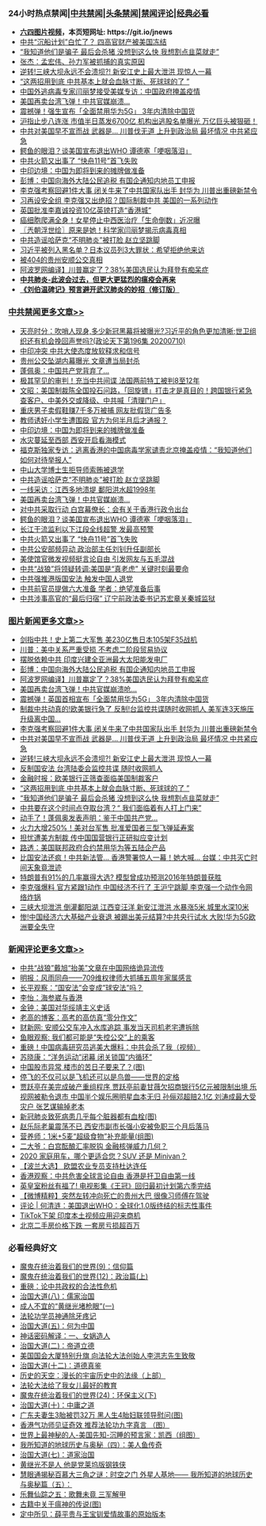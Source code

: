 <div id="tt">
<h3>24小时热点禁闻|<a href="#%E4%B8%AD%E5%85%B1%E7%A6%81%E9%97%BB%E6%9B%B4%E5%A4%9A%E6%96%87%E7%AB%A0">中共禁闻</a>|<a href="#%E5%9B%BE%E7%89%87%E6%96%B0%E9%97%BB%E6%9B%B4%E5%A4%9A%E6%96%87%E7%AB%A0">头条禁闻</a>|<a href="#%E6%96%B0%E9%97%BB%E8%AF%84%E8%AE%BA%E6%9B%B4%E5%A4%9A%E6%96%87%E7%AB%A0">禁闻评论|<a href="#%E5%BF%85%E7%9C%8B%E7%BB%8F%E5%85%B8%E5%A5%BD%E6%96%87">经典必看</a></h3>
<ul>
<li><b><a href="http://d1.bdrive.tk/64.mp4" target="_blank">六四图片视频</a>，本页短网址: https://git.io/jnews</b></li>
<li><a href="https://github.com/fqnews/bnews/blob/master/cbnews/20200710/1358609.md">中共“沉船计划”白忙了？ 四高官财产被美国冻结</a></li>
<li><a href="https://github.com/fqnews/bnews/blob/master/topimagenews/20200710/1358580.md">“我知道他们是骗子 最后会杀猪 没想到这么快 我想割点韭菜就走”</a></li>
<li><a href="https://github.com/fqnews/bnews/blob/master/baitai/20200710/1358718.md">张杰：孟宏伟、孙力军被抓捕的真实原因</a></li>
<li><a href="https://github.com/fqnews/bnews/blob/master/topimagenews/20200710/1358763.md">逆转!三峡大坝永远不会溃坝?! 新安江史上最大泄洪 现惊人一幕</a></li>
<li><a href="https://github.com/fqnews/bnews/blob/master/topimagenews/20200710/1358675.md">“这两招用到底 中共基本上就会血脉寸断、死球球的了 ”</a></li>
<li><a href="https://github.com/fqnews/bnews/blob/master/headline/20200711/1358898.md">中国外逃病毒专家闫丽梦接受美媒专访：中国政府掩盖疫情</a></li>
<li><a href="https://github.com/fqnews/bnews/blob/master/cbnews/20200710/1358735.md">美国再卖台湾飞弹！中共官媒崩溃…</a></li>
<li><a href="https://github.com/fqnews/bnews/blob/master/cnnews/20200710/1358727.md">震撼弹！强生宣布「全面禁用华为5G」 3年内清除中国货</a></li>
<li><a href="https://github.com/fqnews/bnews/blob/master/finance/20200710/1358711.md">沪指止步八连涨 市值半日蒸发6700亿 机构出逃股名单曝光 万亿巨头被狠砸！</a></li>
<li><a href="https://github.com/fqnews/bnews/blob/master/topimagenews/20200710/1358771.md">中共对美国早不宣而战 武器是... 川普伐无道 上升到政治局 最坏情况 中共紧应急</a></li>
<li><a href="https://github.com/fqnews/bnews/blob/master/cbnews/20200710/1358723.md">鳄鱼的眼泪？谈美国宣布退出WHO 谭德塞「哽咽落泪」</a></li>
<li><a href="https://github.com/fqnews/bnews/blob/master/cbnews/20200710/1358716.md">中共火箭又出事了 “快舟11号”首飞失败</a></li>
<li><a href="https://github.com/fqnews/bnews/blob/master/cbnews/20200711/1358933.md">中印边境：中国为即将到来的摊牌做准备</a></li>
<li><a href="https://github.com/fqnews/bnews/blob/master/topimagenews/20200711/1358963.md">彭博：中国向海外大陆公民追税 有国企通知内地员工申报</a></li>
<li><a href="https://github.com/fqnews/bnews/blob/master/topimagenews/20200710/1358837.md">李克强考察回避1件大事 闭关牛来了中共国家队出手 封华为 川普出重磅新禁令</a></li>
<li><a href="https://github.com/fqnews/bnews/blob/master/cbnews/20200710/1358588.md">习再设安全组 李克强又出绝招？国际制裁中共 美国的一系列动作</a></li>
<li><a href="https://github.com/fqnews/bnews/blob/master/cnnews/hknews/20200710/1358760.md">英国批准李嘉诚投资10亿英镑打造“香港城”</a></li>
<li><a href="https://github.com/fqnews/bnews/blob/master/yule/20200711/1358894.md">癌细胞爬满全身！女星停止中西医治疗「生命倒数」近况曝</a></li>
<li><a href="https://github.com/fqnews/bnews/blob/master/ssgc/20200711/1358954.md">〖兲朝浮世绘〗原来是她！科学家闫丽梦揭示病毒真相</a></li>
<li><a href="https://github.com/fqnews/bnews/blob/master/cbnews/20200711/1358906.md">中共造谣哈萨克“不明肺炎”被打脸 赵立坚跳脚</a></li>
<li><a href="https://github.com/fqnews/bnews/blob/master/cnnews/20200710/1358761.md">习近平被列入黑名单？日本议员列3大罪状：希望拒绝他来访</a></li>
<li><a href="https://github.com/fqnews/bnews/blob/master/bannedvideo/20200710/1358867.md">被404的贵州安顺公交真相</a></li>
<li><a href="https://github.com/fqnews/bnews/blob/master/topimagenews/20200710/1358868.md">阿波罗网编译】川普赢定了？38%美国选民认为拜登有痴呆症</a></li>
<li><b><a href="https://github.com/fqnews/bnews/blob/master/comments/20200211/1275071.md" target="_blank">中共肺炎-此波会过去，但更大更猛烈的瘟疫会再来</a></b></li>
<li><b><a href="https://github.com/fqnews/bnews/blob/master/comments/20200207/1272816.md" target="_blank">《刘伯温碑记》预言避开武汉肺炎的妙招（修订版）</a></b></li>
</ul>
</div>

<div class="catlist">
<h3><a href="https://github.com/fqnews/bnews/blob/master/cbnews/" target="_blank">中共禁闻</a><span><a href="https://github.com/fqnews/bnews/blob/master/cbnews/" target="_blank" rel="nofollow">更多文章>></a></span></h3>
<ul>
<li><a href="https://github.com/fqnews/bnews/blob/master/cbnews/20200711/1359069.md" target="_blank">天亮时分：吹哨人现身,多少新冠黑幕将被曝光?习近平的角色更加清晰;世卫组织还有机会挽回声誉吗?(政论天下第196集 20200710)</a></li>
<li><a href="https://github.com/fqnews/bnews/blob/master/cbnews/20200711/1359065.md" target="_blank">中印冲突 中共大使态度放软释求和信号</a></li>
<li><a href="https://github.com/fqnews/bnews/blob/master/cbnews/20200711/1359061.md" target="_blank">贵州公交坠湖内幕曝光 文章遭当局封杀</a></li>
<li><a href="https://github.com/fqnews/bnews/blob/master/cbnews/20200711/1359044.md" target="_blank">蓬佩奥：中国共产党背弃了…</a></li>
<li><a href="https://github.com/fqnews/bnews/blob/master/cbnews/20200711/1359023.md" target="_blank">极其罕见的审判！充当中共间谍 法国两前特工被判8至12年</a></li>
<li><a href="https://github.com/fqnews/bnews/blob/master/cbnews/20200711/1358997.md" target="_blank">文昭：美国制裁陈全国投石问路，「回旋镖」打击才是真目的！跨国银行紧急查客户、中美外交或降级、中共喊「清理门户」</a></li>
<li><a href="https://github.com/fqnews/bnews/blob/master/cbnews/20200711/1358976.md" target="_blank">重庆男子卖假鞋赚7千多万被捕 网友批假货广告多</a></li>
<li><a href="https://github.com/fqnews/bnews/blob/master/cbnews/20200711/1358945.md" target="_blank">教师诱奸小学生遭围殴 官方为何半月后才通报？</a></li>
<li><a href="https://github.com/fqnews/bnews/blob/master/cbnews/20200711/1358933.md" target="_blank">中印边境：中国为即将到来的摊牌做准备</a></li>
<li><a href="https://github.com/fqnews/bnews/blob/master/cbnews/20200711/1358930.md" target="_blank">水灾蔓延至西部 西安开启看海模式</a></li>
<li><a href="https://github.com/fqnews/bnews/blob/master/cbnews/20200711/1358912.md" target="_blank">福克斯独家专访：逃离香港的中国病毒学家谴责北京掩盖疫情：“我知道他们如何对待举报人”</a></li>
<li><a href="https://github.com/fqnews/bnews/blob/master/cbnews/20200711/1358911.md" target="_blank">中山大学博士生拒导师索贿被退学</a></li>
<li><a href="https://github.com/fqnews/bnews/blob/master/cbnews/20200711/1358906.md" target="_blank">中共造谣哈萨克“不明肺炎”被打脸 赵立坚跳脚</a></li>
<li><a href="https://github.com/fqnews/bnews/blob/master/cbnews/20200711/1358905.md" target="_blank">一线采访：江西多地溃堤 鄱阳洪水超1998年</a></li>
<li><a href="https://github.com/fqnews/bnews/blob/master/cbnews/20200710/1358735.md" target="_blank">美国再卖台湾飞弹！中共官媒崩溃…</a></li>
<li><a href="https://github.com/fqnews/bnews/blob/master/cbnews/20200710/1358726.md" target="_blank">对中共采取行动 白宫幕僚长：会有关于香港行政令出台</a></li>
<li><a href="https://github.com/fqnews/bnews/blob/master/cbnews/20200710/1358723.md" target="_blank">鳄鱼的眼泪？谈美国宣布退出WHO 谭德塞「哽咽落泪」</a></li>
<li><a href="https://github.com/fqnews/bnews/blob/master/cbnews/20200710/1358720.md" target="_blank">长江干流监利以下江段全线超警 发最高预警</a></li>
<li><a href="https://github.com/fqnews/bnews/blob/master/cbnews/20200710/1358716.md" target="_blank">中共火箭又出事了 “快舟11号”首飞失败</a></li>
<li><a href="https://github.com/fqnews/bnews/blob/master/cbnews/20200710/1358713.md" target="_blank">中共公安部频异动 政治部主任刘钊升任副部长</a></li>
<li><a href="https://github.com/fqnews/bnews/blob/master/cbnews/20200710/1358712.md" target="_blank">美使馆官微发视频挺言论自由 引发网友与五毛混战</a></li>
<li><a href="https://github.com/fqnews/bnews/blob/master/cbnews/20200710/1358677.md" target="_blank">中共“战狼”将领疑转调:美国是“真老虎” 关键时刻最要命</a></li>
<li><a href="https://github.com/fqnews/bnews/blob/master/cbnews/20200710/1358665.md" target="_blank">中共强推港版国安法 触发中国人退党</a></li>
<li><a href="https://github.com/fqnews/bnews/blob/master/cbnews/20200710/1358664.md" target="_blank">中共前官员提做六大准备 学者：绝望准备后事</a></li>
<li><a href="https://github.com/fqnews/bnews/blob/master/cbnews/20200710/1358659.md" target="_blank">中共涉事高官的“最后归宿” 辽宁前政法委书记苏宏章关秦城监狱</a></li>

</ul>
</div>
<div class="catlist">
<h3><a href="https://github.com/fqnews/bnews/blob/master/topimagenews/" target="_blank">图片新闻</a><span><a href="https://github.com/fqnews/bnews/blob/master/topimagenews/" target="_blank" rel="nofollow">更多文章>></a></span></h3>
<ul>
<li><a href="https://github.com/fqnews/bnews/blob/master/topimagenews/20200711/1359035.md" target="_blank">剑指中共！史上第二大军售 美230亿售日本105架F35战机</a></li>
<li><a href="https://github.com/fqnews/bnews/blob/master/topimagenews/20200711/1359034.md" target="_blank">川普：美中关系严重受损 不考虑二阶段贸易协议</a></li>
<li><a href="https://github.com/fqnews/bnews/blob/master/topimagenews/20200711/1359022.md" target="_blank">摆脱依赖中共 印度兴建全亚洲最大太阳能发电厂</a></li>
<li><a href="https://github.com/fqnews/bnews/blob/master/topimagenews/20200711/1358963.md" target="_blank">彭博：中国向海外大陆公民追税 有国企通知内地员工申报</a></li>
<li><a href="https://github.com/fqnews/bnews/blob/master/topimagenews/20200710/1358868.md" target="_blank">阿波罗网编译】川普赢定了？38%美国选民认为拜登有痴呆症</a></li>
<li><a href="https://github.com/fqnews/bnews/blob/master/topimagenews/20200710/1358865.md" target="_blank">美国再卖台湾飞弹！中共官媒崩溃呛…</a></li>
<li><a href="https://github.com/fqnews/bnews/blob/master/topimagenews/20200710/1358864.md" target="_blank">震撼弹！英国首相宣布「全面禁用华为5G」 3年内清除中国货</a></li>
<li><a href="https://github.com/fqnews/bnews/blob/master/topimagenews/20200710/1358857.md" target="_blank">制裁中共动真的!欧美银行急了 反制!台监控共谍随时收网抓人 美军连3天施压升级离中国…</a></li>
<li><a href="https://github.com/fqnews/bnews/blob/master/topimagenews/20200710/1358837.md" target="_blank">李克强考察回避1件大事 闭关牛来了中共国家队出手 封华为 川普出重磅新禁令</a></li>
<li><a href="https://github.com/fqnews/bnews/blob/master/topimagenews/20200710/1358771.md" target="_blank">中共对美国早不宣而战 武器是&#8230; 川普伐无道 上升到政治局 最坏情况 中共紧应急</a></li>
<li><a href="https://github.com/fqnews/bnews/blob/master/topimagenews/20200710/1358763.md" target="_blank">逆转!三峡大坝永远不会溃坝?! 新安江史上最大泄洪 现惊人一幕</a></li>
<li><a href="https://github.com/fqnews/bnews/blob/master/topimagenews/20200710/1358682.md" target="_blank">反制国安法 台湾陆委会监控共谍 随时收网抓人</a></li>
<li><a href="https://github.com/fqnews/bnews/blob/master/topimagenews/20200710/1358676.md" target="_blank">金融时报：欧美银行正筛查面临美国制裁客户</a></li>
<li><a href="https://github.com/fqnews/bnews/blob/master/topimagenews/20200710/1358675.md" target="_blank">“这两招用到底 中共基本上就会血脉寸断、死球球的了 ”</a></li>
<li><a href="https://github.com/fqnews/bnews/blob/master/topimagenews/20200710/1358580.md" target="_blank">“我知道他们是骗子 最后会杀猪 没想到这么快 我想割点韭菜就走”</a></li>
<li><a href="https://github.com/fqnews/bnews/blob/master/topimagenews/20200710/1358573.md" target="_blank">中共要在这个时间点夺取台湾？“ 我们面临着有人打上门来”</a></li>
<li><a href="https://github.com/fqnews/bnews/blob/master/topimagenews/20200710/1358510.md" target="_blank">动手了！蓬佩奥发表声明：鉴于中国共产党…</a></li>
<li><a href="https://github.com/fqnews/bnews/blob/master/topimagenews/20200710/1358502.md" target="_blank">火力大增250%！美对台军售 批准爱国者三型飞弹延寿案</a></li>
<li><a href="https://github.com/fqnews/bnews/blob/master/topimagenews/20200710/1358366.md" target="_blank">担忧遭美方制裁 传中国国营银行正研拟应变计划</a></li>
<li><a href="https://github.com/fqnews/bnews/blob/master/topimagenews/20200710/1358362.md" target="_blank">路透：美国联邦政府合约禁用华为等五陆企产品</a></li>
<li><a href="https://github.com/fqnews/bnews/blob/master/topimagenews/20200709/1358346.md" target="_blank">比国安法还疯！中共新法管&#8230; 香港警署惊人一幕！她大喊… 台媒：中共灭亡时间天象竟泄迹</a></li>
<li><a href="https://github.com/fqnews/bnews/blob/master/topimagenews/20200709/1358337.md" target="_blank">特朗普有91%的几率赢得大选? 模型曾成功预测2016年特朗普获胜</a></li>
<li><a href="https://github.com/fqnews/bnews/blob/master/topimagenews/20200709/1358239.md" target="_blank">李克强爆料 官方紧跟1动作 中国经济不行了 王沪宁跳脚 李克强一个动作令网络炸锅</a></li>
<li><a href="https://github.com/fqnews/bnews/blob/master/topimagenews/20200709/1358233.md" target="_blank">三峡大坝泄洪 倒灌鄱阳湖 江西变汪洋 新安江泄洪 水暴涨5米 城里水深10米</a></li>
<li><a href="https://github.com/fqnews/bnews/blob/master/topimagenews/20200709/1358187.md" target="_blank">惨!中国经济六大基础产业衰退 被踢出美元结算?中共央行试水 大败!华为5G欧洲要全失守</a></li>

</ul>
</div>
<div class="catlist">
<h3><a href="https://github.com/fqnews/bnews/blob/master/comments/" target="_blank">新闻评论</a><span><a href="https://github.com/fqnews/bnews/blob/master/comments/" target="_blank" rel="nofollow">更多文章>></a></span></h3>
<ul>
<li><a href="https://github.com/fqnews/bnews/blob/master/comments/20200711/1359064.md" target="_blank">中共“战狼”戴旭“抬美”文章在中国网络诡异流传</a></li>
<li><a href="https://github.com/fqnews/bnews/blob/master/comments/20200711/1359054.md" target="_blank">明报：风雨同舟——709维权律师大抓捕五周年家属感言</a></li>
<li><a href="https://github.com/fqnews/bnews/blob/master/comments/20200711/1359053.md" target="_blank">长平观察：”国安法”会变成”球安法”吗？</a></li>
<li><a href="https://github.com/fqnews/bnews/blob/master/comments/20200711/1359052.md" target="_blank">李怡：海参崴与香港</a></li>
<li><a href="https://github.com/fqnews/bnews/blob/master/comments/20200711/1359046.md" target="_blank">金钟：美国对华绥靖主义史话</a></li>
<li><a href="https://github.com/fqnews/bnews/blob/master/comments/20200711/1359042.md" target="_blank">老高的博客：高考的高仿真“零分作文”</a></li>
<li><a href="https://github.com/fqnews/bnews/blob/master/comments/20200711/1359032.md" target="_blank">财新网: 安顺公交车冲入水库追踪 事发当天司机老宅遭拆除</a></li>
<li><a href="https://github.com/fqnews/bnews/blob/master/comments/20200711/1359029.md" target="_blank">鱼眼观察: 我们都可能是“失控公交”上的乘客</a></li>
<li><a href="https://github.com/fqnews/bnews/blob/master/comments/20200711/1359027.md" target="_blank">重磅！中国病毒研究员逃美大爆料：中共会杀了我（视频）</a></li>
<li><a href="https://github.com/fqnews/bnews/blob/master/comments/20200711/1359025.md" target="_blank">苏晓康：“洋务运动”闭幕 闭关锁国“内循环”</a></li>
<li><a href="https://github.com/fqnews/bnews/blob/master/comments/20200711/1359019.md" target="_blank">中国股市异常 楼市的苦日子要来了？(图)</a></li>
<li><a href="https://github.com/fqnews/bnews/blob/master/comments/20200711/1359016.md" target="_blank">停飞的不仅可以是飞机还可以是鸟兽——世界的定格</a></li>
<li><a href="https://github.com/fqnews/bnews/blob/master/comments/20200711/1359011.md" target="_blank">贾跃亭在美完成破产重组程序 贾跃亭前妻甘薇欠招商银行5亿元被限制出境 乐视网被勒令退市 中国半个娱乐圈明星血本无归 孙俪邓超赔2.1亿 刘涛成最大受灾户 张艺谋输掉老本</a></li>
<li><a href="https://github.com/fqnews/bnews/blob/master/comments/20200711/1359002.md" target="_blank">新冠肺炎致死病患几乎每个脏器都有血栓(图)</a></li>
<li><a href="https://github.com/fqnews/bnews/blob/master/comments/20200711/1358999.md" target="_blank">赵乐际老巢震荡不已 西安市副市长强小安被免职三个月后落马</a></li>
<li><a href="https://github.com/fqnews/bnews/blob/master/comments/20200711/1358996.md" target="_blank">营养师：1米+5麦“超级食物”补充能量(组图)</a></li>
<li><a href="https://github.com/fqnews/bnews/blob/master/comments/20200711/1358993.md" target="_blank">二大爷：白宫酝酿汇率脱钩 金融核弹威力几何？</a></li>
<li><a href="https://github.com/fqnews/bnews/blob/master/comments/20200711/1358987.md" target="_blank">2020 家庭用车，哪个更适合您？SUV 还是 Minivan？</a></li>
<li><a href="https://github.com/fqnews/bnews/blob/master/comments/20200711/1358985.md" target="_blank">【波兰大选】 欧盟农业专员支持杜达连任</a></li>
<li><a href="https://github.com/fqnews/bnews/blob/master/comments/20200711/1358978.md" target="_blank">香港观察：中共危害全球言论自由  香港是扞卫自由第一线</a></li>
<li><a href="https://github.com/fqnews/bnews/blob/master/comments/20200711/1358971.md" target="_blank">英皇室粉丝有福了! 电视影集《王冠》回归最初计划第六季完结</a></li>
<li><a href="https://github.com/fqnews/bnews/blob/master/comments/20200711/1358966.md" target="_blank">【微博精粹】突然左转冲向死亡的贵州大巴 很像习师傅在驾驶</a></li>
<li><a href="https://github.com/fqnews/bnews/blob/master/comments/20200711/1358964.md" target="_blank">评论 | 何清涟：美国退出WHO：全球化1.0版终结的标志性事件</a></li>
<li><a href="https://github.com/fqnews/bnews/blob/master/comments/20200711/1358953.md" target="_blank">TikTok下架 印度本土视频应用迎来商机</a></li>
<li><a href="https://github.com/fqnews/bnews/blob/master/comments/20200711/1358944.md" target="_blank">北京二手房价格下跌 一套房亏损超百万</a></li>

</ul>
</div>

<div class="catlist">
<h3>必看经典好文</h3>
<ul>
<li><a href="https://github.com/fqnews/bnews/blob/master/topimagenews/20180529/949649.md" target="_blank">魔鬼在统治着我们的世界(9)：信仰篇</a></li>
<li><a href="https://github.com/fqnews/bnews/blob/master/topimagenews/20180601/951286.md" target="_blank">魔鬼在统治着我们的世界(12)：政治篇(上)</a></li>
<li><a href="https://github.com/fqnews/bnews/blob/master/comments/20200705/783271.md" target="_blank">重磅：论中共政权的合法性危机</a></li>
<li><a href="https://github.com/fqnews/bnews/blob/master/cbnews/20190424/914482.md" target="_blank">治国大道(八)：儒家治国</a></li>
<li><a href="https://github.com/fqnews/bnews/blob/master/lifebaike/20200527/1334909.md" target="_blank">成人不宜的“黄继光堵枪眼”(一)</a></li>
<li><a href="https://github.com/fqnews/bnews/blob/master/health/20170626/780263.md" target="_blank">法轮功学员神通除牙疼记</a></li>
<li><a href="https://github.com/fqnews/bnews/blob/master/cbnews/20180311/913065.md" target="_blank">治国大道(五)：何为中国</a></li>
<li><a href="https://github.com/fqnews/bnews/blob/master/comments/20200609/1342224.md" target="_blank">神话密码解译：一、女娲造人</a></li>
<li><a href="https://github.com/fqnews/bnews/blob/master/cbnews/20180308/911611.md" target="_blank">治国大道(二)：帝道立德</a></li>
<li><a href="https://github.com/fqnews/bnews/blob/master/comments/20200516/1329276.md" target="_blank">美国国会大厦特别升旗 向法轮大法创始人李洪志先生致敬</a></li>
<li><a href="https://github.com/fqnews/bnews/blob/master/cbnews/20180318/916241.md" target="_blank">治国大道(十二)：道德真鉴</a></li>
<li><a href="https://github.com/fqnews/bnews/blob/master/tculture/20121025/73065.md" target="_blank">历史的天空：漫长的宇宙历史中的法缘（上部）</a></li>
<li><a href="https://github.com/fqnews/bnews/blob/master/cbnews/20200516/1329218.md" target="_blank">法轮大法给了我女儿最好的教育</a></li>
<li><a href="https://github.com/fqnews/bnews/blob/master/cbnews/20180907/994846.md" target="_blank">魔鬼在统治着我们的世界(24)：环保主义(下)</a></li>
<li><a href="https://github.com/fqnews/bnews/blob/master/cbnews/20180316/915423.md" target="_blank">治国大道(十)：中庸之道</a></li>
<li><a href="https://github.com/fqnews/bnews/blob/master/cbnews/20200611/1343037.md" target="_blank">广东夫妻生3胎被罚32万 黑人生4胎妇联领导慰问(图)</a></li>
<li><a href="https://github.com/fqnews/bnews/blob/master/comments/20200517/1330064.md" target="_blank">香港气功师见证奇效 推荐法轮功九字真言 （图）</a></li>
<li><a href="https://github.com/fqnews/bnews/blob/master/comments/20200605/783244.md" target="_blank">世界上最神秘的人-美国先知-沉睡的预言家：凯西（组图）</a></li>
<li><a href="https://github.com/fqnews/bnews/blob/master/tculture/xiulian/20170729/799172.md" target="_blank">我所知道的地球历史与奥秘（四）：美人鱼传奇</a></li>
<li><a href="https://github.com/fqnews/bnews/blob/master/cbnews/20190424/913985.md" target="_blank">治国大道(七)：道家治国</a></li>
<li><a href="https://github.com/fqnews/bnews/blob/master/lifebaike/20190522/1131765.md" target="_blank">黄继光不是人 他是党莱坞版钢铁侠</a></li>
<li><a href="https://github.com/fqnews/bnews/blob/master/cbnews/20170907/819423.md" target="_blank">慧眼通揭秘百慕大三角之谜：时空之门 外星人基地—— 我所知道的地球历史与奥秘篇（五）：</a></li>
<li><a href="https://github.com/fqnews/bnews/blob/master/tculture/20170715/791820.md" target="_blank">乐舞仙踪之五：歌舞未竟 三军解甲</a></li>
<li><a href="https://github.com/fqnews/bnews/blob/master/ccpdope/20200531/1337409.md" target="_blank">古籍中关于瘟神的传说(图)</a></li>
<li><a href="https://github.com/fqnews/bnews/blob/master/comments/20200616/1345658.md" target="_blank">定中所见：薛平贵与王宝钏爱情故事的原始版本</a></li>

</ul>
</div>